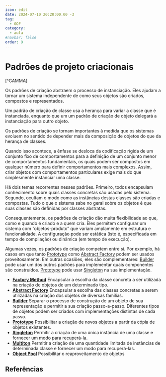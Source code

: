 ```yaml
---
icon: edit
date: 2024-07-10 20:20:00.00 -3
tag:
  - GOF
category:
  - aula
#navbar: false
order: 9
---
```


# Padrões de projeto criacionais

[^GAMMA]

Os padrões de criação abstraem o processo de instanciação. Eles ajudam a tornar um sistema independente de como seus objetos são criados, compostos e representados.

Um padrão de criação de classe usa a herança para variar a classe que é instanciada, enquanto que um um padrão de criação de objeto delegará a instanciação para outro objeto.

Os padrões de criação se tornam importantes à medida que os sistemas evoluem no sentido de depender mais da composição de objetos do que da herança de classes.

Quando isso acontece, a ênfase se desloca da codificação rígida de um conjunto fixo de comportamentos para a definição de um conjunto menor de comportamentos fundamentais, os quais podem ser compostos em qualquer número para definir comportamentos mais complexos. Assim, criar objetos com comportamentos particulares exige mais do que simplesmente instanciar uma classe.

Há dois temas recorrentes nesses padrões. Primeiro, todos encapsulam conhecimento sobre quais classes concretas são usadas pelo sistema. Segundo, ocultam o modo como as instâncias destas classes são criadas e compostas. Tudo o que o sistema sabe no geral sobre os objetos é que suas classes são definidas por classes abstratas.

Consequentemente, os padrões de criação dão muita flexibilidade ao que, como e quando é criado e a quem cria. Eles permitem configurar um sistema com “objetos-produto” que variam amplamente em estrutura e funcionalidade. A configuração pode ser estática (isto é, especificada em tempo de compilação) ou dinâmica (em tempo de execução).


Algumas vezes, os padrões de criação competem entre si. Por exemplo, há casos em que tanto [Prototype](Prototype.md) como [Abstract Factory](Abstract_Factory.md) podem ser usados proveitosamente. Em outras ocasiões, eles são complementares: [Builder](Builder.md) pode usar um dos outros padrões para implementar quais componentes são construídos. [Prototype](Prototype.md) pode usar [Singleton](Singleton.md) na sua implementação.

- **[Factory Method](Factory_Method.md)** Encapsular a escolha da classe concreta a ser utilizada na criação de objetos de um determinado tipo.
- **[Abstract Factory](Abstract_Factory.md)** Encapsular a escolha das classes concretas a serem utilizadas na criação dos objetos de diversas famílias.
- **[Builder](Builder.md)** Separar o processo de construção de um objeto de sua representação e permitir a sua criação passo-a-passo. Diferentes tipos de objetos podem ser criados com implementações distintas de cada passo.
- **[Prototype](Prototype.md)** Possibilitar a criação de novos objetos a partir da cópia de objetos existentes.
- **[Singleton](Singleton.md)** Permitir a criação de uma única instância de uma classe e fornecer um modo para recuperá-la.
- **[Multiton](Multiton.md)** Permitir a criação de uma quantidade limitada de instâncias de determinada classe e fornecer um modo para recuperá-las.
- **[Object Pool](Object_Pool.md)** Possibilitar o reaproveitamento de objetos


## Referências

<!-- @include: ../../includes/bib.md -->